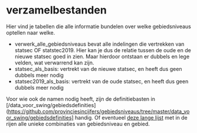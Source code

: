 # verzamelbestanden
Hier vind je tabellen die alle informatie bundelen over welke gebiedsniveaus optellen naar welke.

 - verwerk_alle_gebiedsniveaus bevat alle indelingen die vertrekken van statsec OF statstec2019. Hier kan je dus de relatie tussen de oude en de nieuwe statsec goed in zien. Maar hierdoor ontstaan er dubbels en lege velden, wat verwarrend kan zijn.
- statsec_als_basis: vertrekt van de nieuwe statsec, en heeft dus geen dubbels meer nodig
- statsec2019_als_basis: vertrekt van de oude statsec, en heeft dus geen dubbels meer nodig

Voor wie ook de namen nodig heeft, zijn de definitiebasten in [/data_voor_swing/gebiedsdefinities](https://github.com/provinciesincijfers/gebiedsniveaus/tree/master/data_voor_swing/gebiedsdefinities] handig. Of eventueel [deze lange lijst](https://github.com/provinciesincijfers/gebiedsniveaus/blob/master/data_voor_swing/uploadfiles/gebiedsnaam_code.xlsx) met in de rijen alle unieke combinaties van gebiedsniveau en gebied.
 
